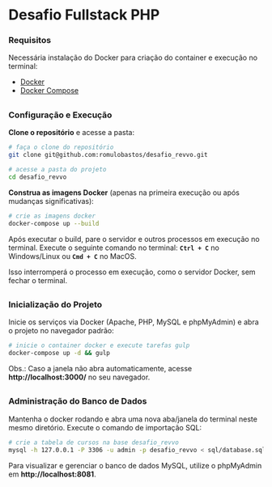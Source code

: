 # Desafio Fullstack PHP

### Requisitos
Necessária instalação do Docker para criação do container e execução no terminal:
- [Docker](https://www.docker.com/)
- [Docker Compose](https://docs.docker.com/compose/install/)

##

### Configuração e Execução
**Clone o repositório** e acesse a pasta:
  ```bash
  # faça o clone do repositório
  git clone git@github.com:romulobastos/desafio_revvo.git

  # acesse a pasta do projeto
  cd desafio_revvo
  ``` 

**Construa as imagens Docker** (apenas na primeira execução ou após mudanças significativas):
  ```bash
  # crie as imagens docker
  docker-compose up --build
  ```
Após executar o build, pare o servidor e outros processos em execução no terminal.
Execute o seguinte comando no terminal:
**`Ctrl + C`** no Windows/Linux ou **`Cmd + C`** no MacOS.

Isso interromperá o processo em execução, como o servidor Docker, sem fechar o terminal.

##

### Inicialização do Projeto
Inicie os serviços via Docker (Apache, PHP, MySQL e phpMyAdmin) e abra o projeto no navegador padrão:
  ```bash
  # inicie o container docker e execute tarefas gulp
  docker-compose up -d && gulp
  ```
Obs.: Caso a janela não abra automaticamente, acesse **http://localhost:3000/** no seu navegador.

##

### Administração do Banco de Dados
Mantenha o docker rodando e abra uma nova aba/janela do terminal neste mesmo diretório.
Execute o comando de importação SQL:
  ```bash
  # crie a tabela de cursos na base desafio_revvo
  mysql -h 127.0.0.1 -P 3306 -u admin -p desafio_revvo < sql/database.sql
  ```
Para visualizar e gerenciar o banco de dados MySQL, utilize o phpMyAdmin em **http://localhost:8081**.
